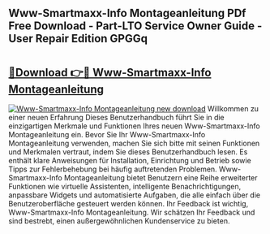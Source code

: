 ## Www-Smartmaxx-Info Montageanleitung PDf Free Download - Part-LTO Service Owner Guide - User Repair Edition GPGGq

# <h2><a href="http://df8470.blite.top/?on=Www-Smartmaxx-Info+Montageanleitung">🔗Download 👉🔴 Www-Smartmaxx-Info Montageanleitung</a></h2>

[![Www-Smartmaxx-Info Montageanleitung new download](https://i.imgur.com/lujVjoI.png)](http://df8470.blite.top/?on=Www-Smartmaxx-Info+Montageanleitung)
Willkommen zu einer neuen Erfahrung Dieses Benutzerhandbuch führt Sie in die einzigartigen Merkmale und Funktionen Ihres neuen Www-Smartmaxx-Info Montageanleitung ein. Bevor Sie Ihr Www-Smartmaxx-Info Montageanleitung verwenden, machen Sie sich bitte mit seinen Funktionen und Merkmalen vertraut, indem Sie dieses Benutzerhandbuch lesen. Es enthält klare Anweisungen für Installation, Einrichtung und Betrieb sowie Tipps zur Fehlerbehebung bei häufig auftretenden Problemen. Www-Smartmaxx-Info Montageanleitung bietet Benutzern eine Reihe erweiterter Funktionen wie virtuelle Assistenten, intelligente Benachrichtigungen, anpassbare Widgets und automatisierte Aufgaben, die alle einfach über die Benutzeroberfläche gesteuert werden können. Ihr Feedback ist wichtig, Www-Smartmaxx-Info Montageanleitung. Wir schätzen Ihr Feedback und sind bestrebt, einen außergewöhnlichen Kundenservice zu bieten.
